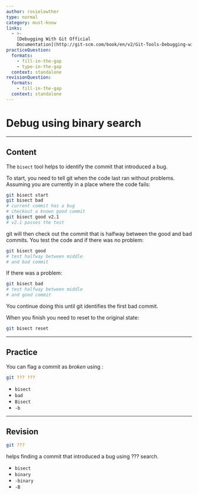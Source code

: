 ```yaml
---
author: rosielowther
type: normal
category: must-know
links:
  - >-
    [Debugging With Git Official
    Documentation](http://git-scm.com/book/en/v2/Git-Tools-Debugging-with-Git){website}
practiceQuestion:
  formats:
    - fill-in-the-gap
    - type-in-the-gap
  context: standalone
revisionQuestion:
  formats:
    - fill-in-the-gap
  context: standalone
---
```


# Debug using binary search


---

## Content

The `bisect` tool helps to identify the commit that introduced a bug.

To start, you need to tell git when the code last ran without problems. Assuming you are currently in a place where the code fails:

```bash
git bisect start
git bisect bad
# current commit has a bug
# checkout a known good commit
git bisect good v2.1
# v2.1 passes the test
```

git will then check out the commit that is halfway between the good and bad commits. You test the code and if there was no problem:

```bash
git bisect good
# test halfway between middle 
# and bad commit
```

If there was a problem:

```bash
git bisect bad
# test halfway between middle
# and good commit
```

You continue doing this until git identifies the first bad commit.

When you finish you need to reset to the original state:

```bash
git bisect reset
```


---

## Practice

You can flag a commit as *broken* using :

```bash
git ??? ???
```

- `bisect`
- `bad`
- `Bisect`
- `-b`


---

## Revision

```bash
git ???
```

helps finding a commit that introduced a bug using ??? search.

- `bisect`
- `binary`
- `-binary`
- `-B`
